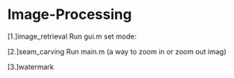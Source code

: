 # Image-Processing

[1.]image_retrieval
Run gui.m
set mode:


[2.]seam_carving
Run main.m
(a way to zoom in or zoom out imag)

[3.]watermark
